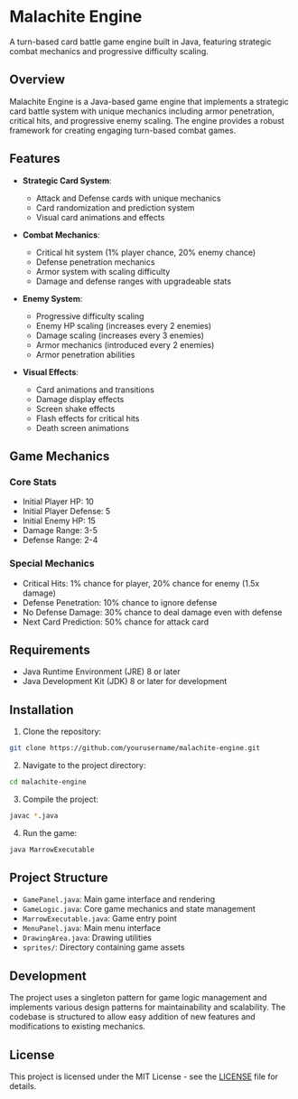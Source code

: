 # Malachite Engine

A turn-based card battle game engine built in Java, featuring strategic combat mechanics and progressive difficulty scaling.

## Overview

Malachite Engine is a Java-based game engine that implements a strategic card battle system with unique mechanics including armor penetration, critical hits, and progressive enemy scaling. The engine provides a robust framework for creating engaging turn-based combat games.

## Features

- **Strategic Card System**: 
  - Attack and Defense cards with unique mechanics
  - Card randomization and prediction system
  - Visual card animations and effects

- **Combat Mechanics**:
  - Critical hit system (1% player chance, 20% enemy chance)
  - Defense penetration mechanics
  - Armor system with scaling difficulty
  - Damage and defense ranges with upgradeable stats

- **Enemy System**:
  - Progressive difficulty scaling
  - Enemy HP scaling (increases every 2 enemies)
  - Damage scaling (increases every 3 enemies)
  - Armor mechanics (introduced every 2 enemies)
  - Armor penetration abilities

- **Visual Effects**:
  - Card animations and transitions
  - Damage display effects
  - Screen shake effects
  - Flash effects for critical hits
  - Death screen animations

## Game Mechanics

### Core Stats
- Initial Player HP: 10
- Initial Player Defense: 5
- Initial Enemy HP: 15
- Damage Range: 3-5
- Defense Range: 2-4

### Special Mechanics
- Critical Hits: 1% chance for player, 20% chance for enemy (1.5x damage)
- Defense Penetration: 10% chance to ignore defense
- No Defense Damage: 30% chance to deal damage even with defense
- Next Card Prediction: 50% chance for attack card

## Requirements

- Java Runtime Environment (JRE) 8 or later
- Java Development Kit (JDK) 8 or later for development

## Installation

1. Clone the repository:
```bash
git clone https://github.com/yourusername/malachite-engine.git
```

2. Navigate to the project directory:
```bash
cd malachite-engine
```

3. Compile the project:
```bash
javac *.java
```

4. Run the game:
```bash
java MarrowExecutable
```

## Project Structure

- `GamePanel.java`: Main game interface and rendering
- `GameLogic.java`: Core game mechanics and state management
- `MarrowExecutable.java`: Game entry point
- `MenuPanel.java`: Main menu interface
- `DrawingArea.java`: Drawing utilities
- `sprites/`: Directory containing game assets

## Development

The project uses a singleton pattern for game logic management and implements various design patterns for maintainability and scalability. The codebase is structured to allow easy addition of new features and modifications to existing mechanics.

## License

This project is licensed under the MIT License - see the [LICENSE](LICENSE) file for details.
